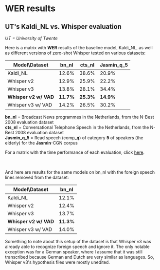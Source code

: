 <h1>WER results</h1>

<h2>UT's Kaldi_NL vs. Whisper evaluation</h2>

*UT = University of Twente*

Here is a matrix with **WER** results of the baseline model, Kaldi_NL, as well as different versions of zero-shot Whisper tested on various datasets:

|Model\Dataset|bn_nl|cts_nl|Jasmin_q_5|
|---|---|---|---|
|Kaldi_NL|12.6%|38.6%|20.9%|
|Whisper v2|12.9%|25.9%|22.2%|
|Whisper v3|13.8%|28.1%|34.4%|
|**Whisper v2 w/ VAD**|**11.7%**|**25.3%**|**14.9%**|
|Whisper v3 w/ VAD|14.2%|26.5%|30.2%|

**bn_nl** = Broadcast News programmes in the Netherlands, from the N-Best 2008 evaluation dataset<br>
**cts_nl** = Conversational Telephone Speech in the Netherlands, from the N-Best 2008 evaluation dataset<br>
**Jasmin_q_5** = Read speech (comp_**q**) of category **5** of speakers (the elderly) for the **Jasmin**-CGN corpus

<!-- \* There is an issue with the alignment of the hypothesis and reference files. The first word of each segment is timestamped by Whisper before the start timestamp of the segment. Thus, it is recognized as an insertion and, in the actual segment, the first word is recognized as deleted by the transcriber, even though Whisper manages to transcribe it correctly. This issue was fixed by changing the start time of the first word of each segment to first word's end time minus 0.1s for the Whisper annotations. Kaldi annotations do not need any additional text preprocessing. -->

For a matrix with the time performance of each evaluation, click [here](./time.md).

<br><br>
And here are results for the same models on bn_nl with the foreign speech lines removed from the dataset:

|Model\Dataset|bn_nl|
|---|---|
|Kaldi_NL|12.1%|
|Whisper v2|12.4%|
|Whisper v3|13.7%|
|**Whisper v2 w/ VAD**|**11.3%**|
|Whisper v3 w/ VAD|14.0%|

Something to note about this setup of the dataset is that Whisper v3 was already able to recognize foreign speech and ignore it. The only notable exception was for a German speaker, where I assume that it was still transcribed because German and Dutch are very similar as languages. So, Whisper v3's hypothesis files were mostly unedited.

<!-- <h2>UvA's Whisper evaluation on Jasmin</h2>

The outcomes presented by [@Golesheed](https://github.com/Golesheed) in preparation for her pilot investigation on the performance of Whisper Large v2 across diverse age groups and linguistic backgrounds within the JASMIN CGN corpus are outlined below. The evaluation was conducted on individual subsets of the dataset without introducing additional divisions. Prior to the assessment, a normalization technique was applied to ensure uniformity in the datasets.

|Model/Age group|Native elderly|Non-native adults|Native children*|Non-native children|
|---|---|---|---|---|
|Whisper large v2|%|%|%|%|

\* Native children corresponds to groups 1 (aged 7-11) and 2 (aged 12-16) of JASMIN CGN corpus. -->
